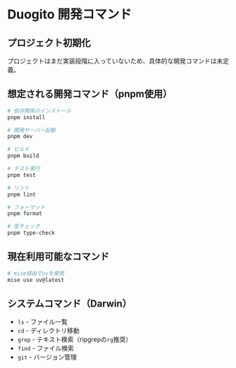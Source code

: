 # Duogito 開発コマンド

## プロジェクト初期化
プロジェクトはまだ実装段階に入っていないため、具体的な開発コマンドは未定義。

## 想定される開発コマンド（pnpm使用）
```bash
# 依存関係のインストール
pnpm install

# 開発サーバー起動
pnpm dev

# ビルド
pnpm build

# テスト実行
pnpm test

# リント
pnpm lint

# フォーマット
pnpm format

# 型チェック
pnpm type-check
```

## 現在利用可能なコマンド
```bash
# mise経由でuvを使用
mise use uv@latest
```

## システムコマンド（Darwin）
- `ls` - ファイル一覧
- `cd` - ディレクトリ移動
- `grep` - テキスト検索（ripgrepの`rg`推奨）
- `find` - ファイル検索
- `git` - バージョン管理